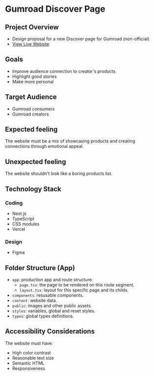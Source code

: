 # Gumroad Discover Page

## Project Overview

- Design proposal for a new Discover page for Gumroad (non-official) 
- [View Live Website](https://sheisacreative.vercel.app/)

## Goals

- Improve audience connection to creator's products 
- Highlight good stories
- Make more personal

## Target Audience

- Gumroad consumers
- Gumroad creators

## Expected feeling

The website must be a mix of showcasing products and creating connections through emotional appeal. 

## Unexpected feeling

The website shouldn't look like a boring products list.

## Technology Stack

### Coding

- Next.js
- TypeScript
- CSS modules
- Vercel

### Design

- Figma

## Folder Structure (App)

- `app`: production app and route structure.
    - `page.tsx`: the page to be rendered on this route segment.
    - `layout.tsx`: layout for this specific page and its childs.
- `components`: resusable components.
- `content`: website data.
- `public`: images and other public assets.
- `styles`: variables, global and reset styles.
- `types`: global types definitions.

## Accessibility Considerations

The website must have:

- High color contrast
- Reasonable text size
- Semantic HTML 
- Responsiveness 
